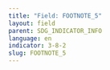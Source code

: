 ```yaml
---
title: "Field: FOOTNOTE_5"
layout: field
parent: SDG_INDICATOR_INFO
language: en
indicator: 3-8-2
slug: FOOTNOTE_5
---
```

[^5]: Chapter 2 in “Tracking universal health coverage: 2017 global monitoring report”, World Health Organization and International Bank for Reconstruction and Development/  The World Bank; 2017; http://www.who.int/healthinfo/indicators/2015/en/ ;